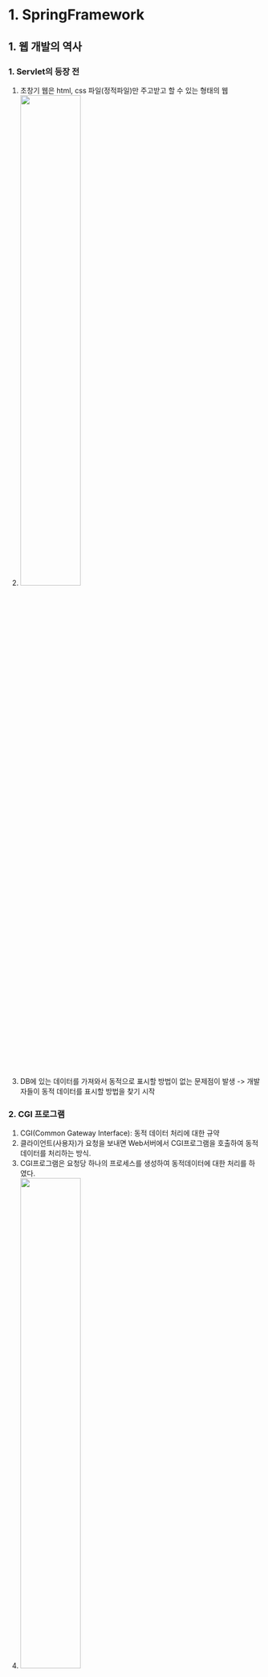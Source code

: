# 1. SpringFramework
## 1. 웹 개발의 역사
### 1. Servlet의 등장 전
1. 초창기 웹은 html, css 파일(정적파일)만 주고받고 할 수 있는 형태의 웹
2. <img src="images/초창기 웹.jpg" width="50%" height="50%">
3. DB에 있는 데이터를 가져와서 동적으로 표시할 방법이 없는 문제점이 발생 -> 개발자들이 동적 데이터를 표시할 방법을 찾기 시작

### 2. CGI 프로그램
1. CGI(Common Gateway Interface): 동적 데이터 처리에 대한 규약
2. 클라이언트(사용자)가 요청을 보내면 Web서버에서 CGI프로그램을 호출하여 동적 데이터를 처리하는 방식.
3. CGI프로그램은 요청당 하나의 프로세스를 생성하여 동적데이터에 대한 처리를 하였다.
4. <img src="images/CGI프로그램.jpg" width="50%" height="50%">
5. 대형 사이트들이 등장하면서 다수의 사용자에 대한 처리에서 문제가 발생했다.
6. CGI 프로그램이 프로세스 기반이었기 때문에 한 사용자의 요청이 끝나기 전에는 다른 사용자의 요청에 대한 처리를 시작할 수 없었다.
7. <img src="images/CGI프로그램의 문제점.jpg" width="50%" height="50%">
8. 다수의 사용자가 요청을 보냈을 때 마지막에 요청을 보낸 사용자는 앞의 요청들이 모두 끝날때까지 대기해야하는 문제와 요청당 프로세스를 하나씩 생성하면서 메모리부족과 CPU점유율 증가로 인한 서버PC 중단현상이 빈번하게 발생했다.

### 3. Servlet
1. 위 CGI프로그램의 문제점들을 해결하기 위해 고안된 방식. 요청 당 하나의 프로세스를 생성하지 않고 스레드를 생성해서 멀티 스레드 방식의 병렬처리를 통한 다수의 요청을 처리하도록 구현.
2. Servlet은 자바 코드로 html 태그들을 생성할 수 있다.
3. <img src="images/Servlet.jpg" width="50%" height="50%">
4. <img src="images/Servlet의스레드.jpg" width="50%" height="50%">
5. 스레드 기반의 비동기 처리방식이기 때문에 먼저 들어온 요청이 먼저 끝날수도 있고 나중에 들어온 요청이 먼저 끝날 수도 있는 시스템.
6. Servlet의 문제점은 Java코드로 html을 구성하는 게 매우 복잡하고 어려웠다는 점이다.

### 4. JSP(Java Server Page) - Model 1 방식
1. Java 코드로 html을 구성하는 게 비효율적이기 때문에 JSP는 html 웹 문서를 구성하고 그 안에서 Java 코드를 사용할 수 있는 방식.
2. JSP 한 파일에 자바 + Html + Css + JavaScript 소스코드가 모두 존재.
3. JSP는 화면단 소스와 비즈니스 로직(자바에서 처리할 내용)들이 한 파일에 작성되었다.
4. <img src="images/모델1방식.jpg" width="50%" height="50%">
5. 모든 소스코드가 JSP에 몰려있다 보니 소스코드가 어지럽고 더러운 문제가 발생했고 소스코드를 분석하기도 쉽지 않았다.

### 5. Model 2 방식(JSP/Servlet 방식)
1. Model1 방식의 소스코드 분석의 문제가 발생하면서 화면단과 비즈니스 로직을 분리하는 Model2 방식으로 발전이 이뤄졌다.
2. 화면단 소스 코드는 JSP가 비즈니스 로직은 Servlet이 처리하는 형태의 방식
3. 현재 제일 많이 사용되는 MVC(Model View Controller)방식의 시초.
4. <img src="images/모델2방식.jpg" width="50%" height="50%">

### 6. MVC(Model View Controller) 패턴
1. 모델2 방식이 좀 더 구체화 되면서 발전된 형태의 디자인 패턴
2. 모델2 방식에서는 PageController(Servlet)가 하나만 존재하는 형태에서 MVC패턴에서는 기능별 Controller(일반 Servlet이 아닌 Http프로토콜(규약) HttpServlet(Spring에서 제공해주는)을 상속받아서)를 생성
3. Model(DB 접근 객체: DAO, Repository, 비즈니스 로직: Service, Service를 상속받은 ServiceImpl, 테이블 매핑 객체: VO, DTO, Entity), View(JSP, Html, ...), Controller(Controller(Serlvet을 상속받은))
4. <img src="images/MVC패턴.jpg" width="50%" height="50%">

## 2. WEB/WAS
### 1. WEB 서버
1. 클라이언트(사용자)의 요청을 가장 먼저 받아주는 서버
2. 요청을 WEB 서버에서 처리할 것인지 아니면 WAS로 전달할 것인지 판단하여 처리. 사용자 요청이 단순 정적파일 요청이라면 WEB 서버에서 바로 사용자에게 정적파일(Html, Css, jpg, png, js, ...)을 보내준다.
3. 컴파일이나 DB에 데이터를 가져오는 로직등 비즈니스 로직이 필요한 경우 사용자 요청을 WAS로 전달. WAS에서 처리된 결과가 WEB 서버로 오고 WEB 서버는 사용자에게 그 결과를 전달해주는 형태.
4. WEB 서버는 기본적으로 80포트를 사용하게 되어있는 데 설정파일에서 변경가능.
5. 많이 사용되는 WEB의 종류는 Apache, IIS, nginx, WebtoB, ... 등이 있다.
### 2. WAS(Web Application Server)
1. 실제로 웹 어플리케이션을 실행하는 서버.
2. 템플릿엔진(JSTL, Thyleaf, ...)이 필요한 경우나 비즈니스 로직인 Java 클래스의 메소드, SQL 쿼리 실행까지 모두 WAS가 담당
3. 사용자 요청이 WAS로 전달되면 Servlet 컨테이너에서 Servlet을 생성해서 요청을 처리.
4. WAS는 기본적으로 8080포트로 동작하며 설정파일에서 변경가능하다.
5. 많이 사용되는 WAS는 tomcat, Web Logic, Jetty, Jeus, ... 등이 있다.
6. <img src="images/WEB_WAS.jpg" width="50%" height="50%">

## 3. SpringFramework
### 1. SpringFramework란
1. Framework는 뼈대, 골결이라는 뜻을 가지고 있다.
2. SpringFramework는 웹 개발의 뼈대나 골격을 제공하는 역할
3. SpringFramework 등장 전에는 여러명 개발자들이 각자의 스타일대로 개발 진행 -> 특정 한 명의 개발자가 빠지게 됐을 때 유지보수하거나 소스코드의 수정에서 매우 어려움을 겪었다.
4. 각자 스타일대로 개발을 진행하다 보니까 소스코드 통합하는 부분에서도 시간이 많이 소요됐다.
5. <img src="images/Spring등장전.jpg" width="50%" height="50%">
6. SpringFramework은 이러한 문제점을 해결하기 위해서 획일화된 웹 개발 뼈대를 제공하는 역할
7. <img src="images/Spring장점.jpg" width="50%" height="50%">
### 2. SpringFramework의 장점
1. 빠른 구현 시간: 제공되는 같은 모양의 틀로 소스코드를 찍어낼 수 있기 때문에 구현시간이 매우 빠르다.
2. 유지보수의 용이성: 다른 파트를 개발한 개발자와 동일한 틀을 사용했기 때문에 개발 참여한 개발자는 누구든지 다른 개발자들의 소스코드를 쉽게 수정할 수 있다.
3. 개발자 능력의 획일화와 인건비 감소: 같은 틀로 개발하기 때문에 개발자들의 능력의 편차를 줄일 수 있고 신입개발자라도 개발에 참여하여 소스코드를 구현할 수 있다.
4. 라이브러리 관리: pom.xml을 통한 라이브러리 관리가 이뤄지기 때문에 라이브러리를 직접 다운받아 참조시킬 일이 없어지고 관리하기도 훨씬 수월하다.
### 3. SpringFramework의 특징
1. 의존성 관리
    - 의존성 주입(DI: Dependency Injection): 객체타입의 변수에 의존성 검색(DL)을 통해 찾은 객체를 넣어주는 작업. 
    - 의존성 검색(DL: Dependency Lookup): 자동으로 객체를 찾아주는 기능. 클래스들간의 의존성이 존재할 때 의존성에 알맞는 객체를 찾아주는 작업.
2. IOC 또는 IOC컨테이너(Inverse Of Controll: 제어의 역전): 기존 개발자들이 해오던 작업들을 SpringFramework에서 대신 해주는 것. 설정파일이나 어노테이션으로 지정된 클래스의 객체를 Spring에서 자동생성.
3. AOP(Aspect Oriented Programming: 관점 지향 프로그래밍): 로그찍기 같은 공통기능들은 설정파일로 처리. 로그찍기, 예외처리, 트랜잭션과 같은 모든 메소드에서 공통으로 실행되는 기능들은 공통(횡단)관심으로 묶어서 처리. 개발자들은 실제 비즈니스로직만 집중.
### 4. 의존성, 결합도, 응집도
1. 의존성(Dependency): 한 모듈이 다른 모듈의 결과에 영향을 줄 수 있는 관계. A클래스에 멤버변수로 B클래스를 만들어서 사용하면 B의 내용이 수정되면 A도 영향을 받기 때문에 A가 B에 의존되어 있다라고 한다. 의존관계의 객체를 변수에 할당받는 것을 의존성 주입이라고 한다.
2. 모듈(객체, 라이브러리)의 독립성을 측정할 때 사용하는 내용이 결합도, 응집도
3. 결합도: 의존성과 관련된 개념. 의존성이 많아지면 많아질수록 결합도가 높아진다.
4. 응집도: 기능과 관련된 개념. 하나의 모듈에 모듈과 관련된 기능을 얼마나 잘 모아놨는 지에 대한 척도. User클래스를 만들어서 회원가입, 로그인, 회원정보 수정 등 기능을 잘 모아놓으면 응집도가 높아지고 User1, User2, User3 클래스로 분리해서 User1에는 로그인을 User2 회원가입을 User3에는 회원정보 수정을 분리하게 되면 응집도가 낮아진다.
5. 모듈의 독립성이 높을수록 좋은 프로그램이라고 하게 되는데 독립성이 높은 프로그램은 결합도가 낮고 응집도가 높은 프로그램이다.
6. 응집도는 오롯이 개발자의 판단에 의해 기능을 잘 뭉쳐야 되지만 결합도는 Interface를 통한 다형성으로 해결하던지 아니면 의존성을 낮추는 방식으로 해결할 수 있다.
### 5. IOC 컨테이너
1. IOC(Inverse Of Control: 제어의 역전): 기존에 개발자이 직접 수행하던 객체 생성 및 의존성 주입 등을 스프링 컨테이너 담당하여 처리.
2. factory 디자인 패턴: 필요한 모듈(객체 등)을 미리 factory안에 생성해놓은 뒤 알맞은 모듈을 꺼내서 사용하는 형식의 디자인 패턴. 스프링에는 다양한 factory 디자인 패턴이 적용되어 있다.
3. bean 객체들은 모두 스프링 컨테이너라는 factory에 미리 생성되어 있다.
### 6. 스프링 XML 설정 파일
1. beans 루트 엘리먼트: 원격 저장소에 저장되어 있는 설정파일을 들을 참조하여 bean의 생명주기관리(언제 생성되고 언제 삭제되는지), bean외의 다른 엘리먼트들 사용가능하도록 설정파일 추가. 항상 스프링 XML 설정파일은 beans 루트 엘리먼트로 시작. 
2. import 엘리먼트: 스프링 설정 파일에서 외부의 다른 설정 파일을 참조할 사용. 모든 설정을 스프링 설정 파일에 작성하면 스프링 설정파일이 너무 길어지고 복잡해지는 문제가 있어서 외부 설정 파일로 분리하고 참조하여 사용하는 방식이 주로 사용되고 있다. 주로 database connection, transaction 등과 같은 설정들은 외부 파일로 관리하고 스프링 설정 파일에서는 참조하여 사용한다.
```
<!--database connection-->
<import resource="context-database.xml">
<!--transaction-->
<import resource="context-transaction.xml">
```
3. bean 엘리먼트: 스프링 컨테이너가 자동으로 객체를 생성하고 생명주기를 관리해야할 클래스들을 등록할 때 사용하는 엘리먼트. 주로 라이브러리들의 클래스를 등록한다. 개발자가 직접 작성한 클래스들은 어노테이션으로도 객체를 생성할 수 있지만 라이브러리로 참조한 클래스들에는 어노테이션을 추가할 수가 없기 때문에 필요한 라이브러리 클래스들은 bean 엘리먼트로 등록한다.
4. bean 엘리먼트의 속성
    - init-method: bean 엘리먼트로 등록된 클래스가 스프링 컨테이너에 의해서 자동으로 객체가 생성될 때 호출될 메소드를 지정할 수 있는 속성. bean 엘리먼트로 등록된 클래스 중 초기화가 필요한 클래스들은 init-method로 초기화를 진행한다.
    - destroy-method: 스프링 컨테이너에 의해서 객체가 삭제되기 전에 수행할 내용을 메소드로 작성 후 매핑.
    - lazy-init: 객체의 생성 시점을 지정. true나 false로 지정. 기본 값을 false로 지정되어 스프링 컨테이너가 구동되면서 바로 객체 생성. true 지정 시 사용자가 그 객체를 요청했을 때 객체를 생성
    - scope: 객체 생성 방식 지정. 기본적으로 singlton 형태(객체를 하나만 생성하여 공유)로 객체를 생성하여 하나의 객체를 공유하는 방식. singleton, prototype으로 속성 값을 지정할 수 있고 singleton이 기본 값, prototype으로 지정 시 요청 때마다 객체를 생성
### 7. 의존성 주입
1. IOC의 세 가지 방식
    - DL(Dependency Lookup: 의존성 검색)과 DI(Dependency Injection: 의존성 주입), 자동 객체 생성은 스프링에서 제공하는 IOC의 세 가지 방식.
    - DL은 사용할 변수에 알맞은 객체를 검색하는 기능
    - DI는 해당 변수에 검색된 알맞은 객체를 대입하는 기능
    - 자동 객체 생성은 컨테이너가 설정파일에 등록되거나 어노테이션이 달린 클래스의 객체를 생성하는 기능
    - 항상 DL과 DI가 함께 일어나지는 않는다. DI는 좀 더 다양한 방식을 가지고 있다.
2. DI의 세 가지 방식
    - 생성자 함수를 이용한 의존성 주입
        - bean 엘리먼트 사이에 constructor-arg 엘리먼트로 생성자에 전달할 파라미터를 지정할 수 있다. value속성으로 일반 리터럴을 넣을 수도 있고 아니면 ref 속성으로 bean 객체를 참조하여 넣을 수도 있다.
        ```
        <bean id="hCar" class=".....HyundaiCar">
            <constructor-arg ref="carAudio">
            <constructor-arg value="red">
        </bean>
        <bean id="carAudio" class=".....CarAudio">
        </bean>
        ```
        - <img src="images/constructor-arg.jpg" width="50%" height="50%">
    - setter 메소드를 이용한 의존성 주입
        - 의존성에 해당하는 setter 메소드가 미리 클래스안에 정의되어 있어야 한다.
        - bean 엘리먼트 안에 property 엘리먼트를 정의하여 세터함수를 호출
        ```
        <bean id="hCar" class=".....HyundaiCar">
            <property name="필드 변수명(carAudio)" ref or value="참조할 bean 객체의 id or 값">
        </bean>

        <bean id="sonyCarAudio" class=".....SonyCarAudio"/>
        ```
    - 필드 주입을 이용한 의존성
        - @Autowired라는 어노테이션의 기능을 이용해서 생성된 bean 객체를 멤버 변수에 직접 주입하는 것.
        ```
        //CarAudio의 형태의 생성된 객체가 factory에 있는지 검사하여 찾으면 주입 없으면 에러 발생
        @Autowired
        CarAudio carAudio;
        ```
3. 어노테이션을 이용한 객체 생성
    - 어노테이션이란 사전적의미로는 주석이라는 뜻. 기능을 가직도 있는 주석. 코드 사이사이에 사용하며 특별한 의미나 특별한 기능을 수행해주는 주석.
    - 프로그램에게 추가적 정보를 제공해주는 메타 데이터. 메타 데이터는 데이터들을 처리하기 위한 정보.
    - namespace 탭에서 context 추가. context에는 component-scan이라는 기능이 존재. 이 기능을 이용하면 특정 패키지에 있는 클래스 안에서 @Component 어노테이션을 찾아서 객체를 자동 생성.
    - @Component 어노테이션은 최상의 어노테이션이고 상속받은 @Controller(Servlet 기능을 추가한 어노테이션), @Service(업무로직 관련 기능 추가한 어노테이션), @Repository(DB연동 관련 기능 추가한 어노테이션) 등이 존재한다.
    - 위 세개의 어노테이션도 @Component를 상속받았기 때문에 component-scan에 의해 자동 객체 생성이 일어난다.
    ```
    <context:component-scan base-package="컴포넌트 스캔할 패키지명">
    ```
4. 어노테이션을 이용한 DL, DI
    - 어노테이션을 통해서 변수에 알맞은 객체를 검색하고 주입하는 기능을 한 번에 처리할 수 있다.
    - @Autowired: 선언된 멤버 변수의 형태가 같은 객체를 찾아서(DL) 주입함(DI).
    ```
    @Autowired // CarAudio 형태의 객체가 컨테이너에 생성되어 있는지 검색하여 주입
    CarAudio carAudio;
    ```
    - 동일한 형태의 객체가 두 개이상 컨테이너에 생성되어 있으면 에러가 발생
    - @Qualifier("id"): 지정된 아이디로 객체를 찾아서 주입. 항상 @Autowired와 함께 사용
    ```
    @Autowired
    @Qualifier("sonyCarAudio")
    CarAudio carAudio;
    ```
    - @Resource(name="id"): @Autowired + @Qulifier의 기능을 가지는 어노테이션. 같은 형태이면서 지정된 id로 된 객체를 찾아서 주입.
    ```
    @Resource(name = "sonyCarAudio")
    CarAudio carAudio;
    ```
5. XML과 어노테이션을 함께 사용하여 DL, DI 구현
    - 사용자 정의 클래스들은 대부분 어노테이션으로 등록하여 객체 자동 생성 및 의존성 주입을 하게되고 라이브러리에 포함된 클래스들은 개발자가 어노테이션을 추가할 수 없어서 bean 객체로 등록하여 사용한다.
### 8. AOP(Aspect Oriented Programming: 관점 지향 프로그래밍)
1. DI, DL, IOC가 결합도과 관련된 기능이라면 AOP는 응집도와 관련된 기능
2. AOP를 설정하게 되면 모듈이나 컴포넌트에서 필요한 기능만 남길 수가 있어서 프로그램의 응집도가 증가한다.
3. AOP는 모듈이나 컴포넌트에서 반복적으로 실행되는 로그, 트랜잭션, 예외처리등을 스프링 설정으로 처리하는 것을 말한다.
4. 공통적으로 실행되는 기능들은 스프링 설정 파일에 등록하게 되고 실행되는 위치나 시점을 지정할 수 있다.
5. <img src="images/AOP.jpg" width="50%" height="50%">
### 9. 비즈니스 컴포넌트 생성
1. MVC 패턴(Model-View-Controller)
    - Model(비즈니스 컴포넌트): 보편적으로 Service 인터페이스, Service 인터페이스를 구현한 ServiceImpl, DB에 직접 접근하는 DAO. 모든 프로젝트가 위 구성과 동일하진 않다.
    - View(화면): SpringFramework에서는 JSP 화면단을 담당하고 템플릿엔진은 jstl을 사용. SpringBoot에서는 html(템플릿 엔진 thymeleaf, mustache, ...), react, vue 등 다양하는 화면단 기술이 존재한다.
    - Controller(서블릿): View와 Model을 연결해주고 사용자 요청을 처리하는 클래스. 사용자 요청을 받아서 요청에 대한 응답을 다시 리턴한다.